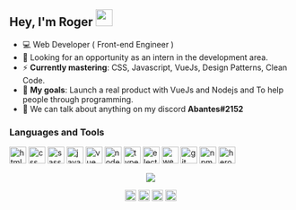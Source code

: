 ## Hey, I'm Roger <img src="https://github.com/TheDudeThatCode/TheDudeThatCode/raw/master/Assets/Developer.gif" width="30px">

- :computer: Web Developer ( Front-end Engineer )
- :eyes: Looking for an opportunity as an intern in the development area.
- :zap: **Currently mastering**: CSS, Javascript, VueJs, Design Patterns, Clean Code.
- :rocket: **My goals**: Launch a real product with VueJs and Nodejs and To help people through programming.
- :speech_balloon: We can talk about anything on my discord **Abantes#2152**

### Languages and Tools

<p align="left">
  <img src="https://devicons.github.io/devicon/devicon.git/icons/html5/html5-plain-wordmark.svg" alt="html" width="30" height="30"/>
  <img src="https://devicons.github.io/devicon/devicon.git/icons/css3/css3-plain-wordmark.svg" alt="css" width="30" height="30"/>
  <img src="https://devicon.dev/devicon.git/icons/sass/sass-original.svg" alt="sass" width="30" height="30"/>
  <img src="https://devicons.github.io/devicon/devicon.git/icons/javascript/javascript-original.svg" alt="javascript" width="30" height="30"/> 
  <img src="https://devicon.dev/devicon.git/icons/vuejs/vuejs-original.svg" alt="vue" width="30" height="30"/>
  <img src="https://devicons.github.io/devicon/devicon.git/icons/nodejs/nodejs-original.svg" alt="nodejs" width="30" height="30"/>
  <img src="https://devicons.github.io/devicon/devicon.git/icons/typescript/typescript-original.svg" alt="typescript" width="30" height="30"/>
  <img src="https://devicons.github.io/devicon/devicon.git/icons/electron/electron-original.svg" alt="electron" width="30" height="30"/>
  <img src="https://devicon.dev/devicon.git/icons/webpack/webpack-original.svg" alt="webpack" width="30" height="30"/>
  <img src="https://devicon.dev/devicon.git/icons/git/git-original.svg" alt="git" width="30" height="30"/>
  <img src="https://devicon.dev/devicon.git/icons/npm/npm-original-wordmark.svg" alt="npm" width="30" height="30"/>
  <img src="https://devicon.dev/devicon.git/icons/heroku/heroku-plain.svg" alt="heroku" width="30" height="30"/>
</p>

<p align="center"> <img src="https://github-readme-stats.vercel.app/api?username=roger3g&show_icons=true&hide_border=false&count_private=true"/> </p>

<p align="center">
  <a href="https://twitter.com/abantes_"><img align="center" src="https://cdn.jsdelivr.net/npm/simple-icons@3.0.1/icons/twitter.svg" alt="Roger's twitter" height="20" width="20"/></a>
  <a href="https://www.linkedin.com/in/roger-luiz-8361981b2/"><img align="center" src="https://cdn.jsdelivr.net/npm/simple-icons@3.0.1/icons/linkedin.svg" alt="Roger's linkedin" height="20" width="20" /></a>
  <a href="https://www.instagram.com/rogersluiz_/"><img align="center" src="https://cdn.jsdelivr.net/npm/simple-icons@3.0.1/icons/instagram.svg" alt="Roger's instagram" height="20" width="20" /></a>
  <a href="https://stackoverflow.com/users/14442211/roger-luiz?tab=profile"><img align="center" src="https://cdn.jsdelivr.net/npm/simple-icons@3.0.1/icons/stackoverflow.svg" alt="Roger's stackoverflow" height="20" width="20" /></a>
</p>
